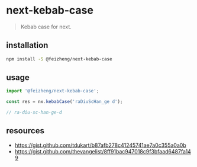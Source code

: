 # next-kebab-case
> Kebab case for next.

## installation
```bash
npm install -S @feizheng/next-kebab-case
```

## usage
```js
import '@feizheng/next-kebab-case';

const res = nx.kebabCase('raDiuScHan_ge d');

// ra-diu-sc-han-ge-d
```

## resources
- https://gist.github.com/tdukart/b87afb278c41245741ae7a0c355a0a0b
- https://gist.github.com/thevangelist/8ff91bac947018c9f3bfaad6487fa149
